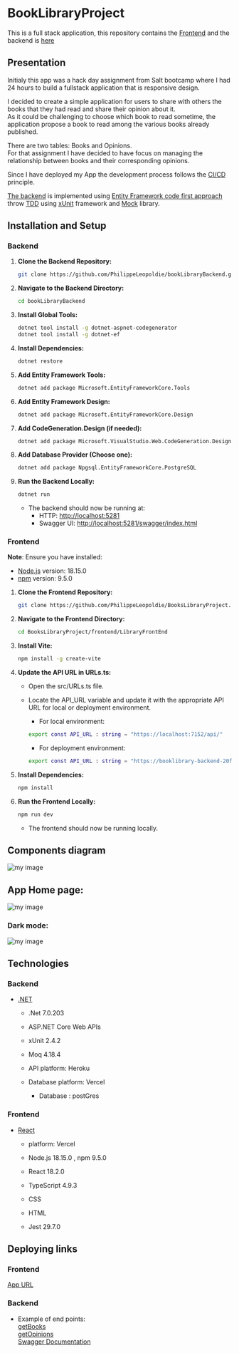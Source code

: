 # BookLibraryProject
This is a full stack application, this repository contains the [Frontend](https://github.com/PhilippeLeopoldie/BooksLibraryProject/tree/master/frontend/LibraryFrontEnd) and the backend is [here](https://github.com/PhilippeLeopoldie/bookLibraryBackend)

## Presentation 

Initialy this app was a hack day assignment from Salt bootcamp  where I had 24 hours to build a fullstack application  that is responsive design.

I decided to create a simple application for users to share with others the books that they had read and share their opinion about it.  
As it could be challenging to choose which book to read sometime, the application propose a book to read among the various books already published.

There are two tables:  Books and Opinions.  
For that assignment I have decided to have focus on managing the relationship between books and their corresponding opinions.

Since I have deployed my App the development process follows the <span style = "color: green"> [CI/CD](https://en.wikipedia.org/wiki/CI/CD) </span>principle.




[The backend](https://github.com/PhilippeLeopoldie/bookLibraryBackend) is implemented using <span style = "color: green">[Entity Framework code first approach](https://learn.microsoft.com/en-us/ef/ef6/get-started) </span> throw <span style = "color: green"> [TDD](https://en.wikipedia.org/wiki/Test-driven_development) </span> using <span style = "color: green">[xUnit](https://xunit.net/) </span>framework and <span style = "color: green">[Mock](https://github.com/devlooped/moq) </span>library.


## Installation and Setup

### Backend
1. **Clone the Backend Repository:**
    ```bash
    git clone https://github.com/PhilippeLeopoldie/bookLibraryBackend.git
    ```

2. **Navigate to the Backend Directory:**
    ```bash
    cd bookLibraryBackend
    ```

3. **Install Global Tools:**
    ```bash
    dotnet tool install -g dotnet-aspnet-codegenerator
    dotnet tool install -g dotnet-ef
    ```

4. **Install Dependencies:**
    ```bash
    dotnet restore
    ```

5. **Add Entity Framework Tools:**
    ```bash
    dotnet add package Microsoft.EntityFrameworkCore.Tools
    ```

6. **Add Entity Framework Design:**
    ```bash
    dotnet add package Microsoft.EntityFrameworkCore.Design
    ```

7. **Add CodeGeneration.Design (if needed):**
    ```bash
    dotnet add package Microsoft.VisualStudio.Web.CodeGeneration.Design -version 6
    ```

8. **Add Database Provider (Choose one):**
    ```bash
    dotnet add package Npgsql.EntityFrameworkCore.PostgreSQL
    ```

9. **Run the Backend Locally:**
    ```bash
    dotnet run
    ```
    - The backend should now be running at:
        - HTTP: [http://localhost:5281](https://localhost:5281)  
        - Swagger UI: [http://localhost:5281/swagger/index.html](http://localhost:5281/swagger/index.html)
        
### Frontend
 **Note**: Ensure you have installed:
 - [Node.js](https://nodejs.org/) version: 18.15.0 
 - [npm](https://www.npmjs.com/)  version: 9.5.0
    

1. **Clone the Frontend Repository:**
    ```bash
    git clone https://github.com/PhilippeLeopoldie/BooksLibraryProject.git
    ```

2. **Navigate to the Frontend Directory:**
    ```bash
    cd BooksLibraryProject/frontend/LibraryFrontEnd
    ```

3. **Install Vite:**
    ```bash
    npm install -g create-vite
    ```

4. **Update the API URL in URLs.ts:**

    - Open the src/URLs.ts file.

    - Locate the API_URL variable and update it with the appropriate API URL for local or deployment environment.
      - For local environment:
      ```bash
      export const API_URL : string = "https://localhost:7152/api/"
      ```
      - For deployment environment:
      ```bash
      export const API_URL : string = "https://booklibrary-backend-20f7a19cecb2.herokuapp.com/api/" 
      ```

5. **Install Dependencies:**
    ```bash
    npm install
    ```

6. **Run the Frontend Locally:**
    ```bash
    npm run dev
    ```
    - The frontend should now be running locally.
    

## Components diagram
![my image](Components_diagram.png)

## App Home page:
![my image](presentation_image.png)

### Dark mode:
![my image](presentation_image_dark_mode.png)


## Technologies

### Backend
- [.NET](https://github.com/PhilippeLeopoldie/bookLibraryBackend)
  - .Net 7.0.203

  - ASP.NET Core Web APIs
  
  - xUnit 2.4.2
  
  - Moq 4.18.4

  - API platform: Heroku

  - Database platform: Vercel

    - Database : postGres

### Frontend
- [React](https://github.com/PhilippeLeopoldie/BooksLibraryProject/tree/master/frontend/LibraryFrontEnd)

  - platform: Vercel
  
  - Node.js 18.15.0 , npm 9.5.0

  - React 18.2.0

  - TypeScript 4.9.3

  - CSS

  - HTML
  
  - Jest  29.7.0


## Deploying links
### Frontend
[App URL](https://books-library-2023.vercel.app/)

### Backend
  - Example of end points:  
    [getBooks](https://booklibrary-backend-20f7a19cecb2.herokuapp.com/api/books)  
    [getOpinions](https://booklibrary-backend-20f7a19cecb2.herokuapp.com/api/Opinions)  
    [Swagger Documentation](http://localhost:5281/swagger/index.html)